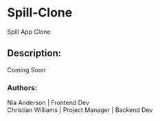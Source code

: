 # Spill-Clone
Spill App Clone

## Description:
Coming Soon


### Authors:

Nia Anderson | Frontend Dev\
Christian Williams | Project Manager | Backend Dev
